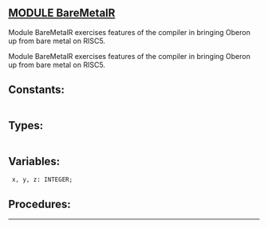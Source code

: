 
## [MODULE BareMetalR](https://github.com/io-core/Build/blob/main/BareMetalR.Mod)
Module BareMetalR exercises features of the compiler in bringing Oberon up from bare metal on RISC5.

Module BareMetalR exercises features of the compiler in bringing Oberon up from bare metal on RISC5.


## Constants:
```

```
## Types:
```

```
## Variables:
```
 x, y, z: INTEGER;

```
## Procedures:
---
